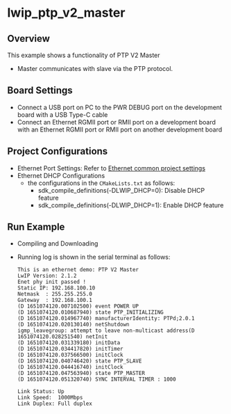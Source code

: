 # lwip_ptp_v2_master

## Overview

This example shows a functionality of PTP V2 Master

- Master communicates with slave via the PTP protocol.

## Board Settings

- Connect a USB port on PC to the PWR DEBUG port on the development board with a USB Type-C cable
- Connect an Ethernet RGMII port or RMII port on a development board with an Ethernet RGMII port or RMII port on another development board

## Project Configurations

- Ethernet Port Settings: Refer to [Ethernet common project settings](../../../doc/Ethernet_Common_Project_Settings_en.md)
- Ethernet DHCP Configurations
    - the configurations in the `CMakeLists.txt` as follows:
      - sdk_compile_definitions(-DLWIP_DHCP=0): Disable DHCP feature
      - sdk_compile_definitions(-DLWIP_DHCP=1): Enable DHCP feature


## Run Example

- Compiling and Downloading
- Running log is shown in the serial terminal as follows:

  ```console
  This is an ethernet demo: PTP V2 Master
  LwIP Version: 2.1.2
  Enet phy init passed !
  Static IP: 192.168.100.10
  Netmask  : 255.255.255.0
  Gateway  : 192.168.100.1
  (D 1651074120.007102500) event POWER UP
  (D 1651074120.010687940) state PTP_INITIALIZING
  (D 1651074120.014967740) manufacturerIdentity: PTPd;2.0.1
  (D 1651074120.020130140) netShutdown
  igmp_leavegroup: attempt to leave non-multicast address(D 1651074120.028251540) netInit
  (D 1651074120.031339180) initData
  (D 1651074120.034417820) initTimer
  (D 1651074120.037566500) initClock
  (D 1651074120.040746420) state PTP_SLAVE
  (D 1651074120.044416740) initClock
  (D 1651074120.047563940) state PTP_MASTER
  (D 1651074120.051320740) SYNC INTERVAL TIMER : 1000

  Link Status: Up
  Link Speed:  1000Mbps
  Link Duplex: Full duplex
  ```
